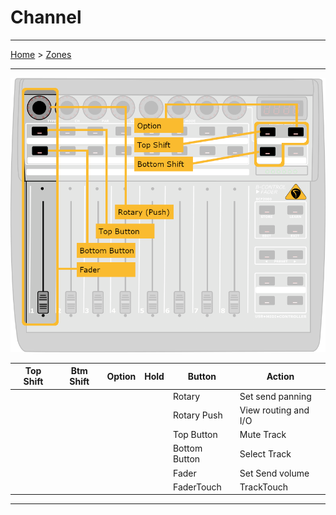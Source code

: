 # Channel

---

[Home](../) > [Zones](./)

---

![logo](../assets/zones-channel.png)     

| Top Shift | Btm Shift | Option    | Hold    | Button | Action |
|:---------:|:---------:|:---------:|:---------:|--------|--------|
|           |           |           |           | Rotary | Set send panning |
|           |           |           |           | Rotary Push | View routing and I/O |
|           |           |           |           | Top Button | Mute Track |
|           |           |           |           | Bottom Button | Select Track |
|           |           |           |           | Fader | Set Send volume |
|           |           |           |           | FaderTouch | TrackTouch |

---